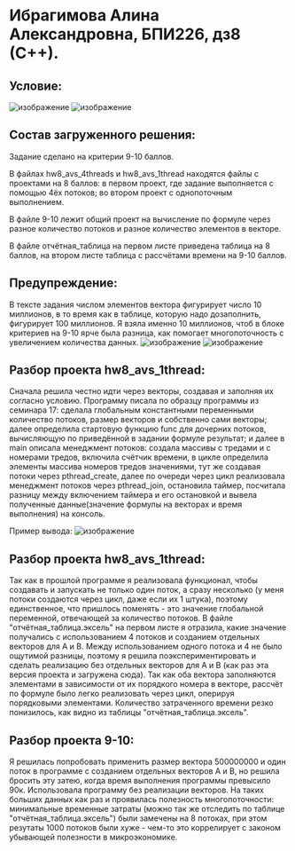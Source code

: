 # Ибрагимова Алина Александровна, БПИ226, дз8 (С++).

## Условие:
![изображение](https://github.com/AlinaMalinafff/AVS/assets/150148650/5a66f9bc-f094-413a-81fd-e989c7d36186)
![изображение](https://github.com/AlinaMalinafff/AVS/assets/150148650/a3c0ea45-48f5-49b4-8dff-528fdd79f56e)


## Состав загруженного решения:
Задание сделано на критерии 9-10 баллов.

В файлах hw8_avs_4threads и hw8_avs_1thread находятся файлы с проектами на 8 баллов: в первом проект, где задание выполняется с помощью 4ёх потоков; во втором проект с однопоточным выполнением.

В файле 9-10 лежит общий проект на вычисление по формуле через разное количество потоков и разное количество элементов в векторе.

В файле отчётная_таблица на первом листе приведена таблица на 8 баллов, на втором листе таблица с рассчётами времени на 9-10 баллов.


## Предупреждение:
В тексте задания числом элементов вектора фигурирует число 10 миллионов, в то время как в таблице, которую надо дозаполнить, фигурирует 100 миллионов. Я взяла именно 10 миллионов, чтоб в блоке критериев на 9-10 ярче была разница, как помогает многопоточность с увеличением количества данных.
![изображение](https://github.com/AlinaMalinafff/AVS/assets/150148650/1c7e6418-ae82-4f02-a1be-47ec493cf5e7)
![изображение](https://github.com/AlinaMalinafff/AVS/assets/150148650/ebf83743-c134-48ab-9a93-6c3718063e4d)



## Разбор проекта hw8_avs_1thread:
Сначала решила честно идти через векторы, создавая и заполняя их согласно условию. Программу писала по образцу программы из семинара 17: сделала глобальным константными переменными количество потоков, размер векторов и собственно сами векторы; далее определила стартовую функцию func для дочерних потоков, вычисляющую по приведённой в задании формуле результат; и далее в main описала менеджмент потоков: создала массивы с тредами и с номерами тредов, включила счётчик времени, в цикле определила элементы массива номеров тредов значениями, тут же создавая потоки через pthread_create, далее по очереди через цикл реализовала менеджмент потоков через pthread_join, остановила таймер, посчитала разницу между включением таймера и его остановкой и вывела полученные данные(значение формулы на векторах и время выполнения) на консоль.

Пример вывода:
![изображение](https://github.com/AlinaMalinafff/AVS/assets/150148650/0ad3cb4e-f8af-4be5-b858-0275148363ef)


## Разбор проекта hw8_avs_1thread:
Так как в прошлой программе я реализовала функционал, чтобы создавать и запускать не только один поток, а сразу несколько (у меня потоки создаются через цикл, даже если их 1 штука), поэтому единственное, что пришлось поменять - это значение глобальной переменной, отвечающей за количество потоков. В файле "отчётная_таблица.эксель" на первом листе я отразила, какие значение получались с использованием 4 потоков и созданием отдельных векторов для А и В. Между использованием одного потока и 4 не было ощутимой разницы, поэтому я решила поэкспериментировать и сделать реализацию без отдельных векторов для А и В (как раз эта версия проекта и загружена сюда). Так как оба вектора заполняются элементами в зависимости от их порядкого номера в векторе, рассчёт по формуле было легко реализовать через цикл, оперируя порядковыми элементами. Количество затраченного времени резко понизилось, как видно из таблицы "отчётная_таблица.эксель".

## Разбор проекта 9-10:
Я решилась попробовать применить размер вектора 500000000 и один поток в программе с созданием отдельных векторов А и В, но решила бросить эту затею, когда время выполнения программы превысило 90к. Использовала программу без реализации векторов. На таких больших данных как раз и проявилась полезность многопоточности: минимальные временные затраты (можно так же отследить по таблице "отчётная_таблица.эксель") были замечены на 8 потоках, при этом резутаты 1000 потоков были хуже - чем-то это коррелирует с законом убывающей полезности в микроэкономике.

## 
